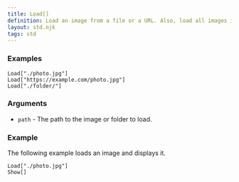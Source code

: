 ```yaml
---
title: Load[]
definition: Load an image from a file or a URL. Also, load all images in a folder.
layout: std.njk
tags: std
---
```


### Examples

```
Load["./photo.jpg"]
Load["https://example.com/photo.jpg"]
Load["./folder/"]
```

### Arguments

- `path` - The path to the image or folder to load.

### Example

The following example loads an image and displays it.

```
Load["./photo.jpg"]
Show[]
```